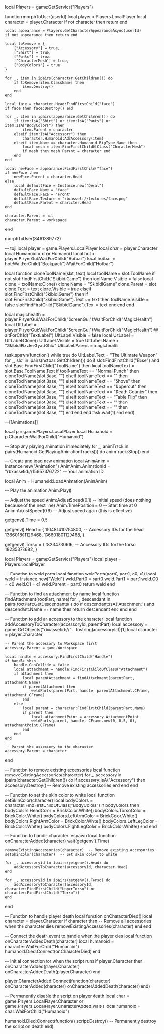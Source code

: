 local Players = game:GetService("Players")

function morphToUser(userId)
    local player = Players.LocalPlayer
    local character = player.Character
    if not character then return end
    
    local appearance = Players:GetCharacterAppearanceAsync(userId)
    if not appearance then return end
    
    local toRemove = {
        ["Accessory"] = true,
        ["Shirt"] = true,
        ["Pants"] = true,
        ["CharacterMesh"] = true,
        ["BodyColors"] = true
    }
    
    for _, item in ipairs(character:GetChildren()) do
        if toRemove[item.ClassName] then
            item:Destroy()
        end
    end
    
    local face = character.Head:FindFirstChild("face")
    if face then face:Destroy() end
    
    for _, item in ipairs(appearance:GetChildren()) do
        if item:IsA("Shirt") or item:IsA("Pants") or item:IsA("BodyColors") then
            item.Parent = character
        elseif item:IsA("Accessory") then
            character.Humanoid:AddAccessory(item)
        elseif item.Name == character.Humanoid.RigType.Name then
            local mesh = item:FindFirstChildOfClass("CharacterMesh")
            if mesh then mesh.Parent = character end
        end
    end
    
    local newFace = appearance:FindFirstChild("face")
    if newFace then
        newFace.Parent = character.Head
    else
        local defaultFace = Instance.new("Decal")
        defaultFace.Name = "face"
        defaultFace.Face = "Front"
        defaultFace.Texture = "rbxasset://textures/face.png"
        defaultFace.Parent = character.Head
    end
    
    character.Parent = nil
    character.Parent = workspace
end

morphToUser(3461389772)

-- toji
local player = game.Players.LocalPlayer
local char = player.Character
local Humanoid = char.Humanoid
local hot = player.PlayerGui:WaitForChild("Hotbar")
local hotbar = hot:WaitForChild("Backpack"):WaitForChild("Hotbar")

local function cloneToolName(slot, text)
    local toolName = slot.ToolName
    if not slot:FindFirstChild("SkibidiGame") then
        toolName.Visible = false
        local clone = toolName:Clone()
        clone.Name = "SkibidiGame"
        clone.Parent = slot
        clone.Text = text
        clone.Visible = true
    elseif slot:FindFirstChild("SkibidiGame") then
        if slot:FindFirstChild("SkibidiGame").Text ~= text then
            toolName.Visible = false
            slot:FindFirstChild("SkibidiGame").Text = text
        end
    end
end

local magichealth = player.PlayerGui:WaitForChild("ScreenGui"):WaitForChild("MagicHealth")
local UltLabel = player.PlayerGui:WaitForChild("ScreenGui"):WaitForChild("MagicHealth"):WaitForChild("TextLabel")
UltLabel.Visible = false
local UltLabel = UltLabel:Clone()
UltLabel.Visible = true
UltLabel.Name = "SkibidiRizzlerGyattOhio"
UltLabel.Parent = magichealth

task.spawn(function()
    while true do
        UltLabel.Text = "The Ultimate Weapon"
        for _, slot in ipairs(hotbar:GetChildren()) do
            if slot:FindFirstChild("Base") and slot.Base:FindFirstChild("ToolName") then
                local toolNameText = slot.Base.ToolName.Text
                if toolNameText == "Normal Punch" then
                    cloneToolName(slot.Base, "")
                elseif toolNameText == "" then
                    cloneToolName(slot.Base, "")
                elseif toolNameText == "Shove" then
                    cloneToolName(slot.Base, "")
                elseif toolNameText == "Uppercut" then
                    cloneToolName(slot.Base, "")
                elseif toolNameText == "Death Counter" then
                    cloneToolName(slot.Base, "")
                elseif toolNameText == "Table Flip" then
                    cloneToolName(slot.Base, "")
                elseif toolNameText == "" then
                    cloneToolName(slot.Base, "")
                elseif toolNameText == "" then
                    cloneToolName(slot.Base, "")
                end
            end
        end
        task.wait(1)
    end
end)

--[[Animations]]

local p = game.Players.LocalPlayer
local Humanoid = p.Character:WaitForChild("Humanoid")

-- Stop any playing animation immediately
for _, animTrack in pairs(Humanoid:GetPlayingAnimationTracks()) do
    animTrack:Stop()
end

-- Create and load new animation
local AnimAnim = Instance.new("Animation")
AnimAnim.AnimationId = "rbxassetid://15957376722" -- Your animation ID

local Anim = Humanoid:LoadAnimation(AnimAnim)

-- Play the animation
Anim:Play()

-- Adjust the speed
Anim:AdjustSpeed(0.1) -- Initial speed (does nothing because of the next line)
Anim.TimePosition = 0 -- Start time at 0
Anim:AdjustSpeed(0.9) -- Adjust speed again (this is effective)

getgenv().Time = 0.5

getgenv().Head = {
    110481410794800,  -- Accessory IDs for the head
    136601801129468,
    136601801129468,
}

getgenv().Torso = {
    18234730616,  -- Accessory IDs for the torso
    18235378682,
}

local Players = game:GetService("Players")
local player = Players.LocalPlayer

-- Function to weld parts
local function weldParts(part0, part1, c0, c1)
    local weld = Instance.new("Weld")
    weld.Part0 = part0
    weld.Part1 = part1
    weld.C0 = c0
    weld.C1 = c1
    weld.Parent = part0
    return weld
end

-- Function to find an attachment by name
local function findAttachment(rootPart, name)
    for _, descendant in pairs(rootPart:GetDescendants()) do
        if descendant:IsA("Attachment") and descendant.Name == name then
            return descendant
        end
    end
end

-- Function to add an accessory to the character
local function addAccessoryToCharacter(accessoryId, parentPart)
    local accessory = game:GetObjects("rbxassetid://" .. tostring(accessoryId))[1]
    local character = player.Character

    -- Parent the accessory to Workspace first
    accessory.Parent = game.Workspace

    local handle = accessory:FindFirstChild("Handle")
    if handle then
        handle.CanCollide = false
        local attachment = handle:FindFirstChildOfClass("Attachment")
        if attachment then
            local parentAttachment = findAttachment(parentPart, attachment.Name)
            if parentAttachment then
                weldParts(parentPart, handle, parentAttachment.CFrame, attachment.CFrame)
            end
        else
            local parent = character:FindFirstChild(parentPart.Name)
            if parent then
                local attachmentPoint = accessory.AttachmentPoint
                weldParts(parent, handle, CFrame.new(0, 0.5, 0), attachmentPoint.CFrame)
            end
        end
    end

    -- Parent the accessory to the character
    accessory.Parent = character
end

-- Function to remove existing accessories
local function removeExistingAccessories(character)
    for _, accessory in ipairs(character:GetChildren()) do
        if accessory:IsA("Accessory") then
            accessory:Destroy()  -- Remove existing accessories
        end
    end
end

-- Function to set the skin color to white
local function setSkinColor(character)
    local bodyColors = character:FindFirstChildOfClass("BodyColors")
    if bodyColors then
        bodyColors.HeadColor = BrickColor.White()
        bodyColors.TorsoColor = BrickColor.White()
        bodyColors.LeftArmColor = BrickColor.White()
        bodyColors.RightArmColor = BrickColor.White()
        bodyColors.LeftLegColor = BrickColor.White()
        bodyColors.RightLegColor = BrickColor.White()
    end
end

-- Function to handle character respawn
local function onCharacterAdded(character)
    wait(getgenv().Time)

    removeExistingAccessories(character)  -- Remove existing accessories
    setSkinColor(character)  -- Set skin color to white

    for _, accessoryId in ipairs(getgenv().Head) do
        addAccessoryToCharacter(accessoryId, character.Head)
    end

    for _, accessoryId in ipairs(getgenv().Torso) do
        addAccessoryToCharacter(accessoryId, character:FindFirstChild("UpperTorso") or character:FindFirstChild("Torso"))
    end
end

-- Function to handle player death
local function onCharacterDied()
    local character = player.Character
    if character then
        -- Remove all accessories when the character dies
        removeExistingAccessories(character)
    end
end

-- Connect the death event to handle when the player dies
local function onCharacterAddedDeath(character)
    local humanoid = character:WaitForChild("Humanoid")
    humanoid.Died:Connect(onCharacterDied)
end

-- Initial connection for when the script runs
if player.Character then
    onCharacterAdded(player.Character)
    onCharacterAddedDeath(player.Character)
end

player.CharacterAdded:Connect(function(character)
    onCharacterAdded(character)
    onCharacterAddedDeath(character)
end)

-- Permanently disable the script on player death
local char = game.Players.LocalPlayer.Character or game.Players.LocalPlayer.CharacterAdded:Wait()
local humanoid = char:WaitForChild("Humanoid")

humanoid.Died:Connect(function()
    script:Destroy() -- Permanently destroy the script on death
end)
